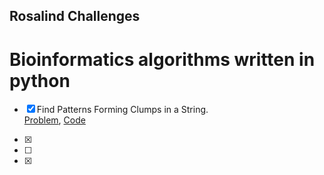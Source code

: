 ## Rosalind Challenges
# Bioinformatics algorithms written in python

- [x] Find Patterns Forming Clumps in a String. <br>
  [Problem](http://rosalind.info/problems/ba1e/), [Code]()
- [x]  


- [ ] 
- [x] 

